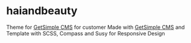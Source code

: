 haiandbeauty
============

Theme for [GetSimple CMS](http://get-simple.info/) for customer
Made with [GetSimple CMS](http://get-simple.info/) and Template with SCSS, Compass and Susy for Responsive Design
